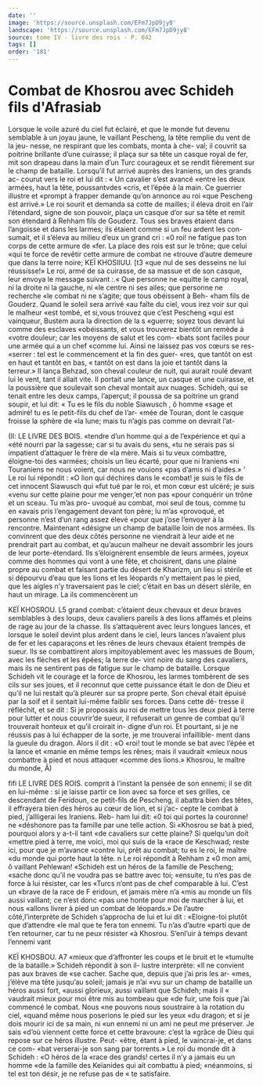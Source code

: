 ```yaml
---
date: ''
image: 'https://source.unsplash.com/EFm7JpD9jy8'
landscape: 'https://source.unsplash.com/EFm7JpD9jy8'
source: tome IV - livre des rois - P. 042
tags: []
order: '181'
---
```


# Combat de Khosrou avec Schideh fils d'Afrasiab

Lorsque le voile azuré du ciel fut éclairé, et que
le monde fut devenu semblable à un joyau jaune, le vaillant Pescheng, la tête remplie du vent de la jeu- nesse, ne respirant que les combats, monta à che- val; il couvrit sa poitrine brillante d’une cuirasse;
il plaça sur sa tête un casque royal de fer, mit son drapeau dans la main d’un Turc courageux et se rendit fièrement sur le champ de bataille. Lorsqu’il
fut arrivé auprès des Iraniens, un des grands ac- courut vers le roi et lui dit : « Un cavalier s’est avancé «entre les deux armées, haut la tête, poussantvdes «cris, et l’épée à la main. Ce guerrier illustre et
«prompt à frapper demande qu’on annonce au roi
«que Pescheng est arrivé.» Le roi sourit et demanda
sa cotte de mailles; il éleva droit en l’air l’étendard,
signe de son pouvoir, plaça un casque d’or sur sa tête
et remit son étendard à Rehham fils de Gouderz.
Tous ses braves étaient dans l’angoisse et dans les larmes; ils étaient comme si un feu ardent les con- sumait, et il s’éleva au milieu d’eux un grand cri :
«0 roi! ne fatigue pas ton corps de cette armure de «fer. La place des rois est sur le trône; que celui «qui te force de revêtir cette armure de combat ne «trouve d’autre demeure que dans la terre noire;
KEÏ KHOSIlUU. [t3 «que nul de ses desseins ne lui réussisse!» Le roi,
armé de sa cuirasse, de sa massue et de son casque, leur envoya le message suivant :.« Que personne ne «quitte le camp royal, ni la droite ni la gauche, ni «le centre ni ses ailes; que personne ne recherche «le combat ni ne s’agite; que tous obéissent à Beh-
«ham fils de Gouderz. Quand le soleil sera arrivé «au faîte du ciel, vous irez voir sur qui le malheur
«est tombé, et si,vous trouvez que c’est Pescheng
«qui est vainqueur, Bustem aura la direction de la s «guerre; soyez tous devant lui comme des esclaves «obéissants, et vous trouverez bientôt un remède à
«votre douleur; car les moyens de salut et les com- «bats sont faciles pour une armée qui a un chef «comme lui. Ainsi ne laissez pas vos cœurs se res- «serrer : tel est le commencement et la fin des guer- «res, que tantôt on est en haut et tantôt en bas,
« tantôt on est dans la joie et tantôt dans la terreur.»
Il lança Behzad, son cheval couleur de nuit, qui
aurait roulé devant lui le vent, tant il allait vite. Il portait une lance, un casque et une cuirasse, et la poussière que soulevait son cheval montait aux nuages. Schideh, qui se tenait entre les deux camps, l’aperçut; il poussa de sa poitrine un grand soupir,
et lui dit: « Tu es le fils du noble Siawusch , ô homme «sage et admiré! tu es le petit-fils du chef de l’ar- «mée de Touran, dont le casque froisse la sphère de «la lune; mais tu n’agis pas comme on devrait l’at-

(Il: LE LIVRE DES BOIS. «tendre d’un homme qui a de l’expérience et qui a
«été nourri par la sagesse; car si tu avais du sens,
«tu ne serais pas si impatient d’attaquer le frère de
«la mère. Mais si tu veux combattre, éloigne-toi des «armées; choisis un lieu écarté, pour que ni Iraniens
«ni Touraniens ne nous voient, car nous ne vouions «pas d’amis ni d’aides.» ’
Le roi lui répondit : «O lion qui déchires dans le «combat! je suis le fils de cet innocent Siawusch qui «fut tué par le roi, et mon cœur est ulcéré; je suis
«venu sur cette plaine pour me venger,’et non pas «pour conquérir un trône et un sceau. Tu m’as pro- uvoqué au combat, moi seul de tous, comme tu en «avais pris l’engagement devant ton père; lu m’as «provoqué, et personne n’est d’un rang assez élevé
«pour que j’ose l’envoyer à la rencontre. Maintenant «désigne un champ de bataille loin de nos armées.
Ils convinrent que des deux côtés personne ne viendrait à leur aide et ne prendrait part au combat, et qu’aucun malheur ne devait assombrir les jours
de leur porte-étendard. Ils s’éloignèrent ensemble de
leurs armées, joyeux comme des hommes qui vont à une fête, et choisirent, dans une plaine propre au combat et faisant partie du désert de Kharizm, un lieu si stérile et si dépourvu d’eau que les lions et
les léopards n’y mettaient pas le pied, que les aigles
n’y traversaient pas le ciel; c’était en bas un désert
slérile, en haut un mirage. La ils commencèrent un

KEÏ KHOSROU. L5 grand combat: c’étaient deux chevaux et deux braves
semblables à des loups, deux cavaliers pareils à des lions affamés et pleins de rage au jour de la chasse. Ils s’attaquèrent avec leurs longues lances, et lorsque
le soleil devint plus ardent dans le ciel, leurs lances n’avaient plus de fer et les caparaçons et les rênes
de leurs chevaux étaient trempés de sueur. Ils se combattirent alors impitoyablement avec les massues de Boum, avec les flèches et les épées; la terre de-
vint noire du sang des cavaliers, mais ils ne sentirent pas de fatigue sur le champ de bataille.
Lorsque Schideh vit le courage et la force de Khosrou, les larmes tombèrent de ses cils sur ses joues, et il reconnut que cette puissance était le don de Dieu et qu’il ne lui restait qu’à pleurer sur sa
propre perte. Son cheval était épuisé par la soif et
il sentait lui-même faiblir ses forces. Dans cette dé- tresse il réfléchit, et se dit : Si je proposais au roi
de mettre tous les deux pied à terre pour lutter et nous couvrir’de sueur, il refuserait un genre de combat qu’il trouverait honteux et qu’il croirait in-
digne d’un roi. Et pourtant, si je ne réussis pas à
lui échapper de la sorte, je me trouverai infaillible- ment dans la gueule du dragon. Alors il dit : «O «roi! tout le monde se bat avec l’épée et la lance et
«manie en même temps les rênes; mais il vaudrait «mieux nous combattre à pied et nous attaquer «comme des lions.» Khosrou, le maître du monde,
Â)

fifi LE LIVRE DES ROIS. comprit à l’instant la pensée de son ennemi; il se
dit en lui-même : si je laisse partir ce lion avec sa force et ses grilles, ce descendant de Feridoun, ce
petit-fils de Pescheng, il abattra bien des têtes, il effrayera bien des héros au cœur de lion, et si j’ac- cepte le combat à pied, j’allligerai les Iraniens. Reb- ham lui dit: «0 toi qui portes la couronne! ne «déshonore pas ta famille par une telle action. Si «Khosrou se bat à pied, pourquoi alors y a-t-il tant «de cavaliers sur cette plaine? Si quelqu’un doit «mettre pied à terre, me voici, moi qui suis de la «race de Keschwad; reste ici, pour que je m’avance «contre lui, prêt au combat; tu es le roi, le maître «du monde qui porte haut la tête. n Le roi répondit
à Rehham z «0 mon ami, ô vaillant Pehlewan! «Schideh est un héros de la famille de Pescheng; «sache donc qu’il ne voudra pas se battre avec toi; «ensuite, tu n’es pas de force à lui résister, car les «Turcs n’ont pas de chef comparable à lui. C’est un «brave de la race de F eridoun, et jamais mère n’a «mis au monde un fils aussi vaillant; ce n’est donc «pas une honte pour moi de marcher à lui, et nous «allons livrer à pied un combat de léopards.»
De l’autre côté,l’interprète de Schideh s’approcha
de lui et lui dit : «Eloigne-toi plutôt que d’attendre «le mal que te fera ton ennemi. Tu n’as d’autre «parti que de t’en retourner, car tu ne peux résister «à Khosrou. S’enl’uir à temps devant l’ennemi vant

KEÏ KHOSBOU. A7 «mieux que d’affronter les coups et le bruit et le
«tumulte de la bataille.» Schideh répondit à son il- lustre interprète: «Il ne convient pas aux braves de «se cacher. Sache que, depuis que j’ai pris les ar- «mes, j’élève ma tête jusqu’au soleil; jamais je n’ai
«vu sur un champ de bataille un héros aussi fort, «aussi glorieux, aussi vaillant que Schideh; mais il « vaudrait mieux pour moi être mis au tombeau que «de fuir, une fois que j’ai commencé le combat. Nous
«ne pouvons nous soustraire à la rotation du ciel, «quand même nous poserions le pied sur les yeux «du dragon; et si je dois mourir ici de sa main, ni «un ennemi ni un ami ne peut me préserver. Je sais «d’où viennent cette force et cette bravoure: c’est la
«grâce de Dieu qui repose sur ce héros illustre. Peut-
«être, étant à pied, le vaincrai-je, et dans ce com- «bat verserai-je son sang par torrents.»
Le roi du monde dit à Schideh : «O héros de la «race des grands! certes il n’y a jamais eu un homme «de la famille des Keïanides qui ait combattu à pied; «néanmoins, si tel est ton désir, je ne refuse pas de
« te satisfaire.
